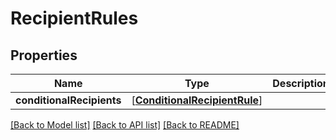 # RecipientRules

## Properties
Name | Type | Description | Notes
------------ | ------------- | ------------- | -------------
**conditionalRecipients** | [[**ConditionalRecipientRule**](ConditionalRecipientRule.md)] |  | [optional] 

[[Back to Model list]](../README.md#documentation-for-models) [[Back to API list]](../README.md#documentation-for-api-endpoints) [[Back to README]](../README.md)



